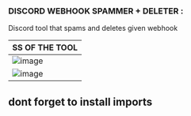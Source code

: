 ### DISCORD WEBHOOK SPAMMER + DELETER :
Discord tool that spams and deletes given webhook


| SS OF THE TOOL| 
| ------------- | 
| ![image](https://cdn.discordapp.com/attachments/827894796244746283/962831628080660491/unknown.png) |
| ![image](https://cdn.discordapp.com/attachments/827894796244746283/962831633461968986/unknown.png) |

## dont forget to install imports
